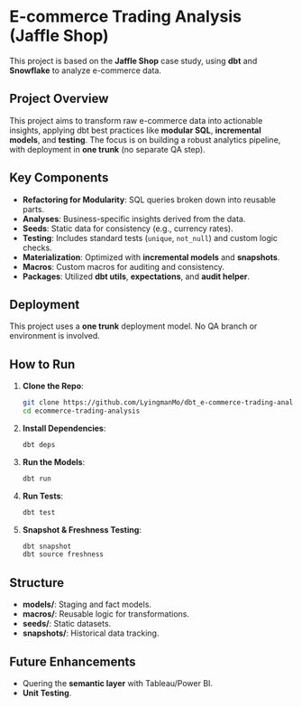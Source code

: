 # E-commerce Trading Analysis (Jaffle Shop)

This project is based on the **Jaffle Shop** case study, using **dbt** and **Snowflake** to analyze e-commerce data.

## Project Overview

This project aims to transform raw e-commerce data into actionable insights, applying dbt best practices like **modular SQL**, **incremental models**, and **testing**. The focus is on building a robust analytics pipeline, with deployment in **one trunk** (no separate QA step).

## Key Components

- **Refactoring for Modularity**: SQL queries broken down into reusable parts.
- **Analyses**: Business-specific insights derived from the data.
- **Seeds**: Static data for consistency (e.g., currency rates).
- **Testing**: Includes standard tests (`unique`, `not_null`) and custom logic checks.
- **Materialization**: Optimized with **incremental models** and **snapshots**.
- **Macros**: Custom macros for auditing and consistency.
- **Packages**: Utilized **dbt utils**, **expectations**, and **audit helper**.

## Deployment

This project uses a **one trunk** deployment model. No QA branch or environment is involved.

## How to Run

1. **Clone the Repo**:
    ```bash
    git clone https://github.com/LyingmanMo/dbt_e-commerce-trading-analysis.git
    cd ecommerce-trading-analysis
    ```

2. **Install Dependencies**:
    ```bash
    dbt deps
    ```

3. **Run the Models**:
    ```bash
    dbt run
    ```

4. **Run Tests**:
    ```bash
    dbt test
    ```

5. **Snapshot & Freshness Testing**:
    ```bash
    dbt snapshot
    dbt source freshness
    ```

## Structure

- **models/**: Staging and fact models.
- **macros/**: Reusable logic for transformations.
- **seeds/**: Static datasets.
- **snapshots/**: Historical data tracking.

## Future Enhancements

- Quering the **semantic layer** with Tableau/Power BI.
- **Unit Testing**.
